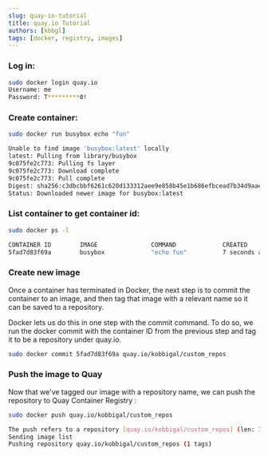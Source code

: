 ```yaml
---
slug: quay-io-tutorial
title: quay.io Tutorial
authors: [kbbgl]
tags: [docker, registry, images]
---
```


### Log in:

```bash
sudo docker login quay.io
Username: me
Password: T*********0!
```

### Create container:

```bash
sudo docker run busybox echo "fun"

Unable to find image 'busybox:latest' locally
latest: Pulling from library/busybox
9c075fe2c773: Pulling fs layer
9c075fe2c773: Download complete
9c075fe2c773: Pull complete
Digest: sha256:c3dbcbbf6261c620d133312aee9e858b45e1b686efbcead7b34d9aae58a37378
Status: Downloaded newer image for busybox:latest
```

### List container to get container id:

```bash
sudo docker ps -l

CONTAINER ID        IMAGE               COMMAND             CREATED             STATUS                     PORTS               NAMES
5fad7d83f69a        busybox             "echo fun"          7 seconds ago       Exited (0) 6 seconds ago                       nervous_nobel
```

### Create new image

Once a container has terminated in Docker, the next step is to commit the container to an image, and then tag that image with a relevant name so it can be saved to a repository.

Docker lets us do this in one step with the commit command. To do so, we run the docker commit with the container ID from the previous step and tag it to be a repository under quay.io.

```bash
sudo docker commit 5fad7d83f69a quay.io/kobbigal/custom_repos
```

### Push the image to Quay
Now that we've tagged our image with a repository name, we can push the repository to Quay Container Registry :

```bash
sudo docker push quay.io/kobbigal/custom_repos

The push refers to a repository [quay.io/kobbigal/custom_repos] (len: 1)
Sending image list
Pushing repository quay.io/kobbigal/custom_repos (1 tags)
```
